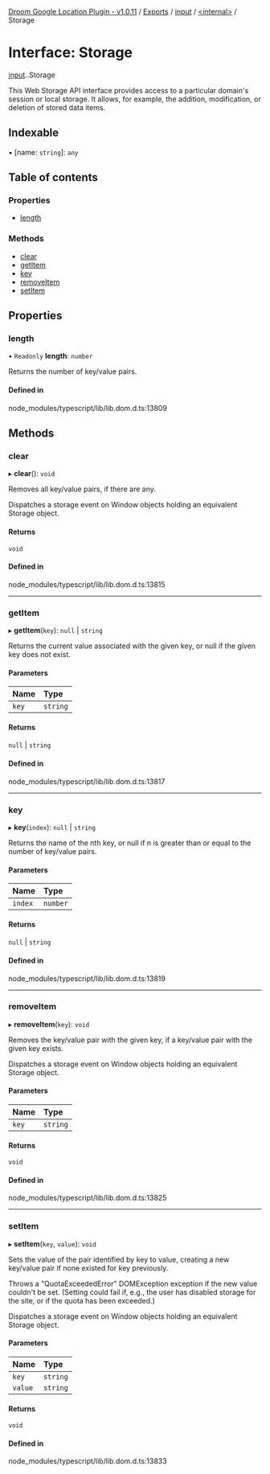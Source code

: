 [Droom Google Location Plugin - v1.0.11](../README.md) / [Exports](../modules.md) / [input](../modules/input.md) / [<internal\>](../modules/input._internal_.md) / Storage

# Interface: Storage

[input](../modules/input.md).[<internal>](../modules/input._internal_.md).Storage

This Web Storage API interface provides access to a particular domain's session or local storage. It allows, for example, the addition, modification, or deletion of stored data items.

## Indexable

▪ [name: `string`]: `any`

## Table of contents

### Properties

- [length](input._internal_.Storage.md#length)

### Methods

- [clear](input._internal_.Storage.md#clear)
- [getItem](input._internal_.Storage.md#getitem)
- [key](input._internal_.Storage.md#key)
- [removeItem](input._internal_.Storage.md#removeitem)
- [setItem](input._internal_.Storage.md#setitem)

## Properties

### length

• `Readonly` **length**: `number`

Returns the number of key/value pairs.

#### Defined in

node_modules/typescript/lib/lib.dom.d.ts:13809

## Methods

### clear

▸ **clear**(): `void`

Removes all key/value pairs, if there are any.

Dispatches a storage event on Window objects holding an equivalent Storage object.

#### Returns

`void`

#### Defined in

node_modules/typescript/lib/lib.dom.d.ts:13815

___

### getItem

▸ **getItem**(`key`): ``null`` \| `string`

Returns the current value associated with the given key, or null if the given key does not exist.

#### Parameters

| Name | Type |
| :------ | :------ |
| `key` | `string` |

#### Returns

``null`` \| `string`

#### Defined in

node_modules/typescript/lib/lib.dom.d.ts:13817

___

### key

▸ **key**(`index`): ``null`` \| `string`

Returns the name of the nth key, or null if n is greater than or equal to the number of key/value pairs.

#### Parameters

| Name | Type |
| :------ | :------ |
| `index` | `number` |

#### Returns

``null`` \| `string`

#### Defined in

node_modules/typescript/lib/lib.dom.d.ts:13819

___

### removeItem

▸ **removeItem**(`key`): `void`

Removes the key/value pair with the given key, if a key/value pair with the given key exists.

Dispatches a storage event on Window objects holding an equivalent Storage object.

#### Parameters

| Name | Type |
| :------ | :------ |
| `key` | `string` |

#### Returns

`void`

#### Defined in

node_modules/typescript/lib/lib.dom.d.ts:13825

___

### setItem

▸ **setItem**(`key`, `value`): `void`

Sets the value of the pair identified by key to value, creating a new key/value pair if none existed for key previously.

Throws a "QuotaExceededError" DOMException exception if the new value couldn't be set. (Setting could fail if, e.g., the user has disabled storage for the site, or if the quota has been exceeded.)

Dispatches a storage event on Window objects holding an equivalent Storage object.

#### Parameters

| Name | Type |
| :------ | :------ |
| `key` | `string` |
| `value` | `string` |

#### Returns

`void`

#### Defined in

node_modules/typescript/lib/lib.dom.d.ts:13833
